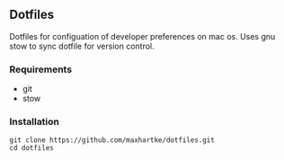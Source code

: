 ## Dotfiles

Dotfiles for configuation of developer preferences on mac os. Uses gnu stow to sync dotfile for version control.

### Requirements
- git
- stow

### Installation

```
git clone https://github.com/maxhartke/dotfiles.git
cd dotfiles
```
